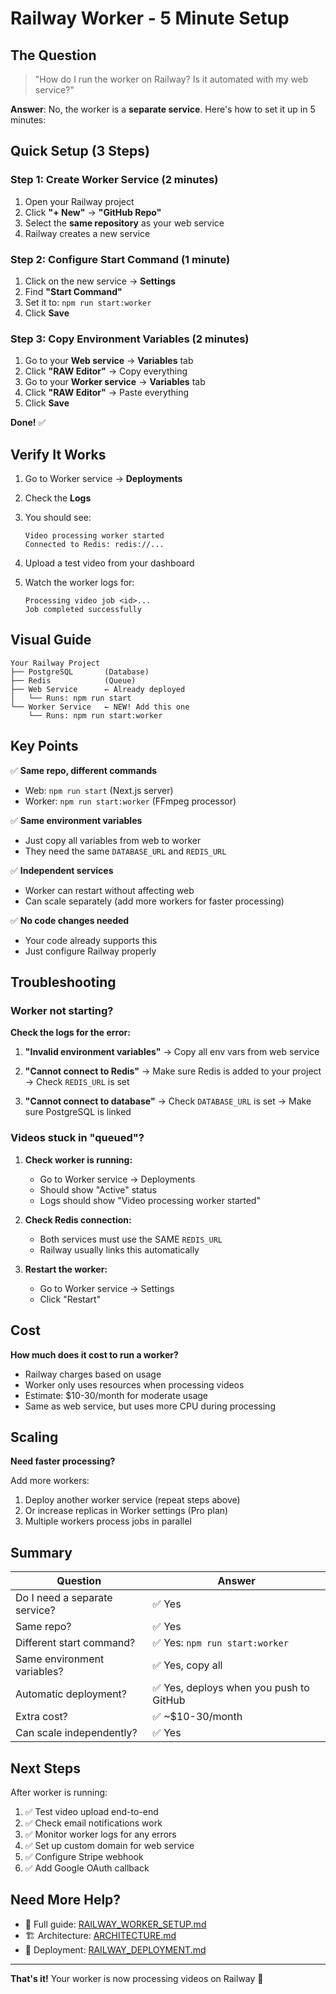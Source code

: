 # Railway Worker - 5 Minute Setup

## The Question

> "How do I run the worker on Railway? Is it automated with my web service?"

**Answer**: No, the worker is a **separate service**. Here's how to set it up in 5 minutes:

## Quick Setup (3 Steps)

### Step 1: Create Worker Service (2 minutes)

1. Open your Railway project
2. Click **"+ New"** → **"GitHub Repo"**
3. Select the **same repository** as your web service
4. Railway creates a new service

### Step 2: Configure Start Command (1 minute)

1. Click on the new service → **Settings**
2. Find **"Start Command"**
3. Set it to: `npm run start:worker`
4. Click **Save**

### Step 3: Copy Environment Variables (2 minutes)

1. Go to your **Web service** → **Variables** tab
2. Click **"RAW Editor"** → Copy everything
3. Go to your **Worker service** → **Variables** tab  
4. Click **"RAW Editor"** → Paste everything
5. Click **Save**

**Done!** ✅

## Verify It Works

1. Go to Worker service → **Deployments**
2. Check the **Logs**
3. You should see:
   ```
   Video processing worker started
   Connected to Redis: redis://...
   ```

4. Upload a test video from your dashboard
5. Watch the worker logs for:
   ```
   Processing video job <id>...
   Job completed successfully
   ```

## Visual Guide

```
Your Railway Project
├── PostgreSQL       (Database)
├── Redis            (Queue)
├── Web Service      ← Already deployed
│   └── Runs: npm run start
└── Worker Service   ← NEW! Add this one
    └── Runs: npm run start:worker
```

## Key Points

✅ **Same repo, different commands**
- Web: `npm run start` (Next.js server)
- Worker: `npm run start:worker` (FFmpeg processor)

✅ **Same environment variables**
- Just copy all variables from web to worker
- They need the same `DATABASE_URL` and `REDIS_URL`

✅ **Independent services**
- Worker can restart without affecting web
- Can scale separately (add more workers for faster processing)

✅ **No code changes needed**
- Your code already supports this
- Just configure Railway properly

## Troubleshooting

### Worker not starting?

**Check the logs for the error:**

1. **"Invalid environment variables"**
   → Copy all env vars from web service

2. **"Cannot connect to Redis"**
   → Make sure Redis is added to your project
   → Check `REDIS_URL` is set

3. **"Cannot connect to database"**
   → Check `DATABASE_URL` is set
   → Make sure PostgreSQL is linked

### Videos stuck in "queued"?

1. **Check worker is running:**
   - Go to Worker service → Deployments
   - Should show "Active" status
   - Logs should show "Video processing worker started"

2. **Check Redis connection:**
   - Both services must use the SAME `REDIS_URL`
   - Railway usually links this automatically

3. **Restart the worker:**
   - Go to Worker service → Settings
   - Click "Restart"

## Cost

**How much does it cost to run a worker?**

- Railway charges based on usage
- Worker only uses resources when processing videos
- Estimate: $10-30/month for moderate usage
- Same as web service, but uses more CPU during processing

## Scaling

**Need faster processing?**

Add more workers:
1. Deploy another worker service (repeat steps above)
2. Or increase replicas in Worker settings (Pro plan)
3. Multiple workers process jobs in parallel

## Summary

| Question | Answer |
|----------|--------|
| Do I need a separate service? | ✅ Yes |
| Same repo? | ✅ Yes |
| Different start command? | ✅ Yes: `npm run start:worker` |
| Same environment variables? | ✅ Yes, copy all |
| Automatic deployment? | ✅ Yes, deploys when you push to GitHub |
| Extra cost? | ✅ ~$10-30/month |
| Can scale independently? | ✅ Yes |

## Next Steps

After worker is running:

1. ✅ Test video upload end-to-end
2. ✅ Check email notifications work
3. ✅ Monitor worker logs for any errors
4. ✅ Set up custom domain for web service
5. ✅ Configure Stripe webhook
6. ✅ Add Google OAuth callback

## Need More Help?

- 📖 Full guide: [RAILWAY_WORKER_SETUP.md](./RAILWAY_WORKER_SETUP.md)
- 🏗️ Architecture: [ARCHITECTURE.md](./ARCHITECTURE.md)
- 🚀 Deployment: [RAILWAY_DEPLOYMENT.md](./RAILWAY_DEPLOYMENT.md)

---

**That's it!** Your worker is now processing videos on Railway 🎉

